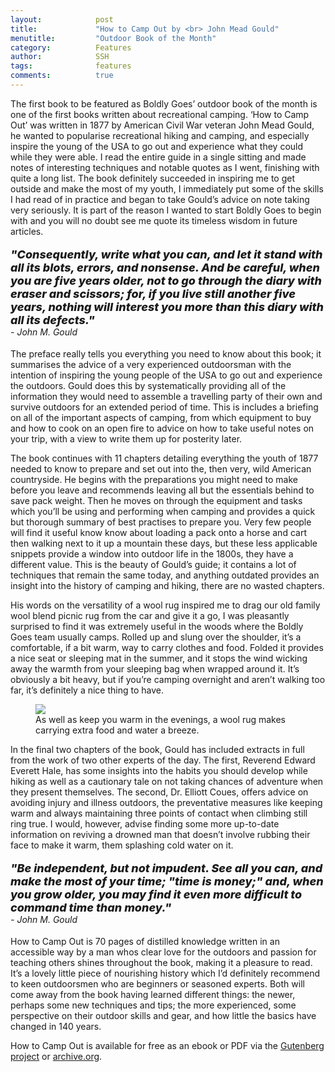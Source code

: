 ```yaml
---
layout:            post
title:             "How to Camp Out by <br> John Mead Gould"
menutitle:         "Outdoor Book of the Month"
category:          Features
author:            SSH
tags:              features  
comments:          true
---
```


The first book to be featured as Boldly Goes’ outdoor book of the month is one of the first books written about recreational camping.  ‘How to Camp Out’ was written in 1877 by American Civil War veteran John Mead Gould, he wanted to popularise recreational hiking and camping, and especially inspire the young of the USA to go out and experience what they could while they were able.  I read the entire guide in a single sitting and made notes of interesting techniques and notable quotes as I went, finishing with quite a long list.  The book definitely succeeded in inspiring me to get outside and make the most of my youth, I immediately put some of the skills I had read of in practice and began to take Gould’s advice on note taking very seriously.  It is part of the reason I wanted to start Boldly Goes to begin with and you will no doubt see me quote its timeless wisdom in future articles.


<p style="font-style: italic; font-weight: 800; font-size: 18px;">
"Consequently, write what you can, and let it stand with all its blots, errors, and nonsense. And be careful, when you are five years older, not to go through the diary with eraser and scissors; for, if you live still another five years, nothing will interest you more than this diary with all its defects."   <br><span style="font-style: italic; font-weight: 400; font-size: 14px;"> - John M. Gould</span>
</p> 

The preface really tells you everything you need to know about this book; it summarises the advice of a very experienced outdoorsman with the intention of inspiring the young people of the USA to go out and experience the outdoors.  Gould does this by systematically providing all of the information they would need to assemble a travelling party of their own and survive outdoors for an extended period of time.  This is includes a briefing on all of the important aspects of camping, from  which equipment to buy and how to cook on an open fire  to advice on how to take useful notes on your trip, with a view to write them up for posterity later.

The book continues with 11 chapters detailing everything the youth of 1877 needed to know to prepare and set out into the, then very, wild American countryside.  He begins with the preparations you might need to make before you leave and recommends leaving all but the essentials behind to save pack weight.  Then he moves on through the equipment and tasks which you’ll be using and performing when camping and provides a quick but thorough summary of best practises to prepare you.  Very few people will find it useful know know about loading a pack onto a horse and cart then walking next to it up a mountain these days, but these less applicable snippets provide a window into outdoor life in the 1800s, they have a different value.  This is the beauty of Gould’s guide; it contains a lot of techniques that remain the same today, and anything outdated provides an insight into the history of camping and hiking, there are no wasted chapters.

His words on the versatility of a wool rug inspired me to drag our old family wool blend picnic rug from the car and give it a go, I was pleasantly surprised to find it was extremely useful in the woods where the Boldly Goes team usually camps.  Rolled up and slung over the shoulder, it’s a comfortable, if a bit warm, way to carry clothes and food.  Folded it provides a nice seat or sleeping mat in the summer, and it stops the wind wicking away the warmth from your sleeping bag when wrapped around it.  It’s obviously a bit heavy, but if you’re camping overnight and aren’t walking too far, it’s definitely a nice thing to have.

<figure>
<img src="{{ site.github.url }}/media/img/marchbotm/rug.jpg" />
<figcaption>As well as keep you warm in the evenings, a wool rug makes carrying extra food and water a breeze.</figcaption>
</figure>

In the final two chapters of the book, Gould has included extracts in full from the work of two other experts of the day.  The first, Reverend Edward Everett Hale, has some insights into the habits you should develop while hiking as well as a cautionary tale on not taking chances of adventure when they present themselves.  The second, Dr. Elliott Coues, offers advice on avoiding injury and illness outdoors, the preventative measures like keeping warm and always maintaining three points of contact when climbing still ring true.  I would, however, advise finding some more up-to-date information on reviving a drowned man that doesn’t involve rubbing their face to make it warm, them splashing cold water on it.

<p style="font-style: italic; font-weight: 800; font-size: 18px;"> "Be independent, but not impudent. See all you can, and make the most of your time; "time is money;" and, when you grow older, you may find it even more difficult to command time than money." <br><span style="font-style: italic; font-weight: 400; font-size: 14px;"> - John M. Gould</span>
</p> 

How to Camp Out is 70 pages of distilled knowledge written in an accessible way by a man whos clear love for the outdoors and passion for teaching others shines throughout the book, making it a pleasure to read.  It’s a lovely little piece of nourishing history which I’d definitely recommend to keen outdoorsmen who are beginners or seasoned experts.  Both will come away from the book having learned different things: the newer, perhaps some new techniques and tips; the more experienced, some perspective on their outdoor skills and gear, and how little the basics have changed in 140 years. 

How to Camp Out is available for free as an ebook or PDF via the [Gutenberg project](http://archive.org/stream/howtocampout17575gut/17575.txt) or [archive.org](http://www.gutenberg.org/files/17575/17575-h/17575-h.htm).